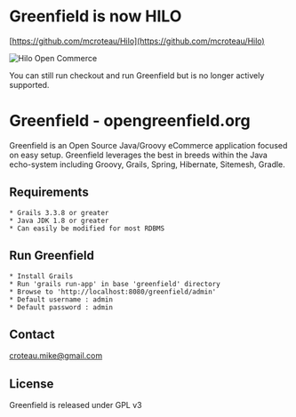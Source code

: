 # Greenfield is now HILO 

[https://github.com/mcroteau/Hilo](https://github.com/mcroteau/Hilo)

![Hilo Open Commerce](http://openabc.xyz/images/hilo-icon.png)


You can still run checkout and run Greenfield but is no longer actively supported.


# Greenfield - opengreenfield.org

Greenfield is an Open Source Java/Groovy eCommerce application focused on easy setup. Greenfield leverages the best in breeds within the Java echo-system including Groovy, Grails, Spring, Hibernate, Sitemesh, Gradle.


## Requirements
	* Grails 3.3.8 or greater
	* Java JDK 1.8 or greater
	* Can easily be modified for most RDBMS


## Run Greenfield
	* Install Grails
	* Run 'grails run-app' in base 'greenfield' directory
	* Browse to 'http://localhost:8080/greenfield/admin'
	* Default username : admin
	* Default password : admin


## Contact
	
croteau.mike@gmail.com
	


## License

Greenfield is released under GPL v3

